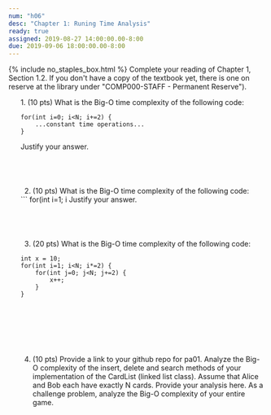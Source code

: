 ```yaml
---
num: "h06"
desc: "Chapter 1: Runing Time Analysis"
ready: true
assigned: 2019-08-27 14:00:00.00-8:00
due: 2019-09-06 18:00:00.00-8:00
---
```

{% include no_staples_box.html %}
Complete your reading of Chapter 1, Section 1.2. If you don't have a copy of the textbook yet, there is one on reserve at the library under "COMP000-STAFF - Permanent Reserve").

<ol markdown="1">
1. (10 pts) What is the Big-O time complexity of the following code:

<div markdown="1">

```
for(int i=0; i<N; i+=2) {
	...constant time operations...
}
```
</div>
Justify your answer.
<div style="margin-bottom:5em"></div>

2. (10 pts) What is the Big-O time complexity of the following code:

<div markdown="1">
```
for(int i=1; i<N; i*=2) {
	...constant time operations...
}
```
</div>
Justify your answer.
<div style="margin-bottom:5em"></div>

3. (20 pts) What is the Big-O time complexity of the following code: 

<div markdown="1">

```
int x = 10;
for(int i=1; i<N; i*=2) {
	for(int j=0; j<N; j+=2) {
		x++;
	}
}
```
</div>
<div style="margin-bottom:8em"></div>
<div class="pagebreak"></div>

4. (10 pts) Provide a link to your github repo for pa01. Analyze the Big-O complexity of the insert, delete and search methods of your implementation of the CardList (linked list class). Assume that Alice and Bob each have exactly N cards. Provide your analysis here. As a challenge problem, analyze the Big-O complexity of your entire game.


</ol>
